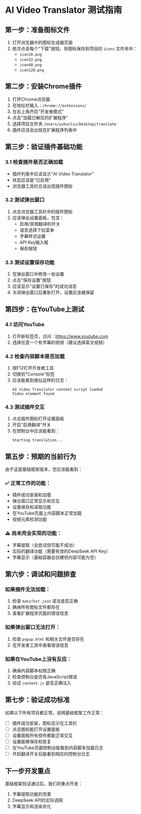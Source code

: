 # AI Video Translator 测试指南

## 第一步：准备图标文件

1. 打开浏览器中的图标生成器页面
2. 依次点击每个"下载"按钮，将图标保存到项目的 `icons` 文件夹中：
   - `icon16.png`
   - `icon32.png` 
   - `icon48.png`
   - `icon128.png`

## 第二步：安装Chrome插件

1. 打开Chrome浏览器
2. 在地址栏输入：`chrome://extensions/`
3. 在右上角开启"开发者模式"
4. 点击"加载已解压的扩展程序"
5. 选择项目文件夹 `/Users/yukunliu/Desktop/translate`
6. 插件应该会出现在扩展程序列表中

## 第三步：验证插件基础功能

### 3.1 检查插件是否正确加载
- 插件列表中应该显示"AI Video Translator"
- 状态应该是"已启用"
- 浏览器工具栏应该出现插件图标

### 3.2 测试弹出窗口
1. 点击浏览器工具栏中的插件图标
2. 应该弹出设置面板，包含：
   - 启用/禁用翻译的开关
   - 语言选择下拉菜单
   - 字幕样式设置
   - API Key输入框
   - 保存按钮

### 3.3 测试设置保存功能
1. 在弹出窗口中修改一些设置
2. 点击"保存设置"按钮
3. 应该显示"设置已保存"的成功消息
4. 关闭弹出窗口后重新打开，设置应该被保留

## 第四步：在YouTube上测试

### 4.1 访问YouTube
1. 打开新标签页，访问：https://www.youtube.com
2. 选择任意一个有字幕的视频（建议选择英文视频）

### 4.2 检查内容脚本是否加载
1. 按F12打开开发者工具
2. 切换到"Console"标签
3. 应该能看到类似这样的日志：
   ```
   AI Video Translator content script loaded
   Video element found
   ```

### 4.3 测试插件交互
1. 点击插件图标打开设置面板
2. 开启"启用翻译"开关
3. 在控制台中应该能看到：
   ```
   Starting translation...
   ```

## 第五步：预期的当前行为

由于这是基础框架版本，您应该能看到：

### ✅ 正常工作的功能：
- 插件成功安装和加载
- 弹出窗口正常显示和交互
- 设置保存和读取功能
- 在YouTube页面上内容脚本正常加载
- 视频元素检测功能

### ⚠️ 尚未完全实现的功能：
- 字幕提取（会尝试但可能不成功）
- 实际的翻译功能（需要有效的DeepSeek API Key）
- 字幕显示（基础容器会创建但内容可能为空）

## 第六步：调试和问题排查

### 如果插件无法加载：
1. 检查 `manifest.json` 语法是否正确
2. 确保所有图标文件都存在
3. 查看扩展程序页面的错误信息

### 如果弹出窗口无法打开：
1. 检查 `popup.html` 和相关文件是否存在
2. 在开发者工具中查看错误信息

### 如果在YouTube上没有反应：
1. 确保内容脚本权限正确
2. 检查控制台是否有JavaScript错误
3. 验证 `content.js` 是否正确注入

## 第七步：验证成功标准

如果以下所有项目都正常，说明基础框架工作正常：

- [ ] 插件成功安装，图标显示在工具栏
- [ ] 点击图标能打开设置面板
- [ ] 设置面板所有控件都能正常交互
- [ ] 设置能够保存和恢复
- [ ] 在YouTube页面控制台能看到内容脚本加载日志
- [ ] 开启翻译开关后能看到相应的控制台日志

## 下一步开发重点

基础框架验证通过后，我们将重点开发：
1. 字幕提取功能的完善
2. DeepSeek API的实际调用
3. 字幕显示和渲染优化
